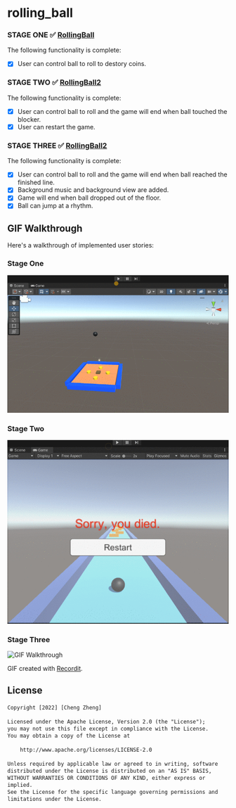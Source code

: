 # rolling_ball

### STAGE ONE ✅ [RollingBall](https://github.com/chengmeowz/rolling_ball/tree/main/RollingBall)

The following functionality is complete:

- [X] User can control ball to roll to destory coins.

### STAGE TWO ✅ [RollingBall2](https://github.com/chengmeowz/rolling_ball/tree/main/RollingBall2)

The following functionality is complete:

- [X] User can control ball to roll and the game will end when ball touched the blocker.
- [X] User can restart the game.

### STAGE THREE ✅ [RollingBall2](https://github.com/chengmeowz/rolling_ball/tree/main/RollingBall2)

The following functionality is complete:

- [X] User can control ball to roll and the game will end when ball reached the finished line.
- [X] Background music and background view are added.
- [X] Game will end when ball dropped out of the floor.
- [X] Ball can jump at a rhythm.

## GIF Walkthrough 

Here's a walkthrough of implemented user stories:

### Stage One
<img src='https://github.com/chengmeowz/rolling_ball/blob/main/gif_walkthrough/stage1.gif' title='#1 GIF Walkthrough' width='' alt='GIF Walkthrough' />

### Stage Two
<img src='https://github.com/chengmeowz/rolling_ball/blob/main/gif_walkthrough/stage2.gif' title='#2 GIF Walkthrough' width='' alt='GIF Walkthrough' />

### Stage Three
<img src='https://github.com/chengmeowz/rolling_ball/blob/main/gif_walkthrough/stage3.gif' title='#3 GIF Walkthrough' width='' alt='GIF Walkthrough' />

GIF created with [Recordit](https://recordit.co/).

## License

    Copyright [2022] [Cheng Zheng]

    Licensed under the Apache License, Version 2.0 (the "License");
    you may not use this file except in compliance with the License.
    You may obtain a copy of the License at

        http://www.apache.org/licenses/LICENSE-2.0

    Unless required by applicable law or agreed to in writing, software
    distributed under the License is distributed on an "AS IS" BASIS,
    WITHOUT WARRANTIES OR CONDITIONS OF ANY KIND, either express or implied.
    See the License for the specific language governing permissions and
    limitations under the License.
